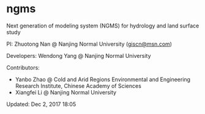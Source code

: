 # ngms
Next generation of modeling system (NGMS) for hydrology and land surface study

PI: Zhuotong Nan @ Nanjing Normal University (giscn@msn.com)

Developers: 
Wendong Yang @ Nanjing Normal University

Contributors: 
- Yanbo Zhao @ Cold and Arid Regions Environmental and Engineering Research Institute,
	Chinese Academy of Sciences	
- Xiangfei Li @ Nanjing Normal University

Updated: Dec 2, 2017 18:05
	
